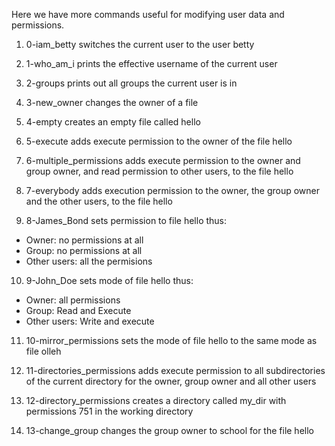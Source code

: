 Here we have more commands useful for modifying user data and permissions.


1. 0-iam_betty switches the current user to the user betty

2. 1-who_am_i prints the effective username of the current user

3. 2-groups prints out all groups the current user is in

4. 3-new_owner changes the owner of a file

5. 4-empty creates an empty file called hello

6. 5-execute adds execute permission to the owner of the file hello

7. 6-multiple_permissions adds execute permission to the owner and group owner, and read permission to other users, to the file hello

8. 7-everybody adds execution permission to the owner, the group owner and the other users, to the file hello

9. 8-James_Bond sets permission to file hello thus:
  - Owner: no permissions at all
  - Group: no permissions at all
  - Other users: all the permisions

10. 9-John_Doe sets mode of file hello thus:
  - Owner: all permissions
  - Group: Read and Execute
  - Other users: Write and execute

11. 10-mirror_permissions sets the mode of file hello to the same mode as file olleh

12. 11-directories_permissions adds execute permission to all subdirectories of the current directory for the owner, group owner and all other users

13. 12-directory_permissions creates a directory called my_dir with permissions 751 in the working directory

14. 13-change_group changes the group owner to school for the file hello
